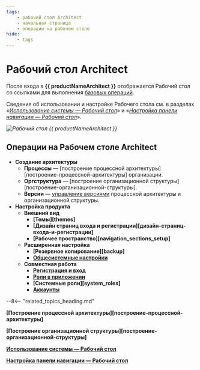 ```yaml
---
tags:
    - рабочий стол Architect
    - начальная страница
    - операции на рабочем столе
hide:
    - tags
---
```


# Рабочий стол Architect

После входа в **{{ productNameArchitect }}** отображается Рабочий стол со ссылками для выполнения [базовых операций](#операции-на-рабочем-столе-architect).

Сведения об использовании и настройке Рабочего стола см. в разделах «_[Использование системы — Рабочий стол](desktop.md)_» и «_[Настройка панели навигации — Рабочий стол](desktop_setup.md)_».

*![Рабочий стол {{ productNameArchitect }}](architect_desktop.png)*

## Операции на Рабочем столе Architect

* **Создание архитектуры**
    - **Процессы** — [построение процессной архитектуры][построение-процессной-архитектуры] организации.
    - **Оргструктура** — [построение организационной структуры][построение-организационной-структуры].
    - **Версии** — [управление версиями](version_control.md) процессной архитектуры и организационной структуры.
* **Настройка продукта**
    - **Внешний вид**
        - **[Темы][themes]**
        - **[Дизайн страниц входа и регистрации][дизайн-страниц-входа-и-регистрации]**
        - **[Рабочее пространство][navigation_sections_setup]**
    - **Расширенная настройка**
        - **[Резервное копирование][backup]**
        - **[Общесистемные настройки](global_configuration.md)**
    - **Совместная работа**
        - **[Регистрация и вход](registration_and_login.md)**
        - **[Роли в приложении](roles_in_application.md)**
        - **[Системные роли][system_roles]**
        - **[Аккаунты](accounts.md)**

--8<-- "related_topics_heading.md"

**[Построение процессной архитектуры][построение-процессной-архитектуры]**

**[Построение организационной структуры][построение-организационной-структуры]**

**[Использование системы — Рабочий стол](desktop.md)**

**[Настройка панели навигации — Рабочий стол](desktop_setup.md)**
